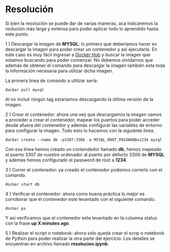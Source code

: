 # Resolución

Si bien la resolución se puede dar de varias maneras, aca indicaremos la reolución más larga y extensa para poder aplicar todo lo aprendido hasta este punto.

1 ) Descargar la imagen de **MYSQL**: lo primero que deberíamos hacer es descargar la imagen para poder crear un contenedor y así ejecutarlo. En este caso es muy fácil ingresar a [Docker Hub](https://hub.docker.com/) y buscar la imagen que estamos buscando para poder comenzar. No debemos olvidarnos que además de obtener el comando para descargar la imagen también esta toda la información necesaria para utilizar dicha imagen.

La primera linea de comando a utilizar sería:

```
docker pull mysql
```
Al no incluir ningún tag estaríamos descargando la última versión de la imagen.

2 ) Crear el contenedor: ahora una vez que descargamos la imagen vamos a proceder a crear el contenedor, mapear los puertos para poder acceder desde afuera del contenedor y además configurar las variables de entorno para configurar la imagen. Todo esto lo hacemos con la siguiente línea.

```
docker create --name db -p3307:3306 -e MYSQL_ROOT_PASSWORD=1234 mysql
```

Con esa línea hemos creado un contendedor llamado **db**, hemos mapeado el puerto 3307 de nuestro ordenador al puerto por defecto 3306 de **MYSQL** y además hemos configurado el password de root a **1234**.

3 ) Correr el contenedor: ya creado el contenedor podemos correrlo con el comando.

```
docker start db
```

4 ) Verificar el contenedor: ahora como buena práctica lo mejor es corroborar que el contenedor este levantado con el siguiente comando.

```
docker ps 
```

Y así verificamos que el contenedor este levantado en la columna status con la frase **up X minutes ago**.

5 ) Realizar el script o notebook: ahora solo queda crear el scrip o notebook de Python para poder realizar la otra parte del ejercicio. Los detalles se encuentran en archivo llamado **resolucion.ipynb**.